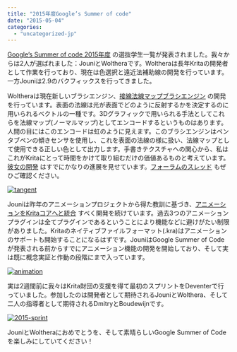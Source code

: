 ```yaml
---
title: "2015年度Google’s Summer of code"
date: "2015-05-04"
categories: 
  - "uncategorized-jp"
---
```


[Google’s Summer of code 2015年度](http://www.google-melange.com/gsoc/projects/list/google/gsoc2015) の選抜学生一覧が発表されました。我々からは2人が選ばれました：JouniとWoltheraです。Woltheraは長年Kritaの開発者として作業を行っており、現在は色選択と遠近法補助線の開発を行っています。一方Jouniは2.9のバクフィックスを行ってきました。

Woltheraは現在新しいブラシエンジン、[接線法線マップブラシエンジン](http://www.google-melange.com/gsoc/project/details/google/gsoc2015/wolthera/5668600916475904) の開発を行っています。表面の法線は光が表面でどのように反射するかを決定するのに用いられるベクトルの一種です。3Dグラフィックで用いられる手法としてこれらを法線マップ(ノーマルマップ)としてエンコードするというものはあります。人間の目にはこのエンコードは虹のように見えます。このブラシエンジンはペンタブペンの傾きセンサを使用し、これを表面の法線の様に扱い、法線マップとして使用できる正しい色として出力します。手書きテクスチャへの関心から、私はこれがKritaにとって時間をかけて取り組むだけの価値あるものと考えています。[彼女の開発](https://projects.kde.org/projects/calligra/repository/show?rev=krita-testing-wolthera) はすでにかなりの進展を見せています。[フォーラムのスレッド](https://forum.kde.org/viewtopic.php?f=288&t=126128&p=333828#p333828) もぜひご確認ください。

[![tangent](/images/posts/2015/tangent-1024x683.png)](https://krita.org/wp-content/uploads/2015/04/tangent.png)

Jouniは昨年のアニメーションプロジェクトから得た教訓に基づき、[アニメーションをKritaコアへと統合](http://www.google-melange.com/gsoc/project/details/google/gsoc2015/joupent/5649050225344512) すべく開発を続けています。過去3つのアニメーションプラグインは全てプラグインであるということにより機能などに避けがたい制限がありました。Kritaのネイティブファイルフォーマット(.kra)はアニメーションのサポートも開始することになるはずです。JouniはGoogle Summer of Codeが発表される前からすでにアニメーション機能の開発を開始しており、そして実は既に概念実証と作動の段階にまで入っています。

[![animation](/images/posts/2015/animation-1024x640.png)](https://krita.org/wp-content/uploads/2015/04/animation.png)

実は2週間前に我々はKrita財団の支援を得て最初のスプリントをDeventerで行っていました。参加したのは開発者として期待されるJouniとWolthera、そして二人の指導者として期待されるDmitryとBoudewijnです。

[![2015-sprint](/images/posts/2015/2015-sprint-1024x768.jpg)](https://krita.org/wp-content/uploads/2015/04/2015-sprint.jpg)

JouniとWoltheraにおめでとうを、そして素晴らしいGoogle Summer of Codeを楽しみにしていてください！
